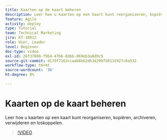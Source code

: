 ```yaml
---
title: Kaarten op de kaart beheren
description: Leer hoe u kaarten op een kaart kunt reorganiseren, kopiëren, archiveren, verwijderen en loskoppelen.
feature: Agile
activity: deploy
type: Tutorial
team: Technical Marketing
jira: KT-10812
role: User, Leader
level: Beginner
doc-type: video
exl-id: 26f37808-f9b4-47b6-8dbb-869eb3a8d9c9
source-git-commit: d17df7162ccaab6b62db34209f50131927c0a532
workflow-type: tm+mt
source-wordcount: '36'
ht-degree: 0%

---
```


# Kaarten op de kaart beheren

Leer hoe u kaarten op een kaart kunt reorganiseren, kopiëren, archiveren, verwijderen en loskoppelen.

>[!VIDEO](https://video.tv.adobe.com/v/3428952/?quality=12&learn=on&enablevpops&captions=dut)
